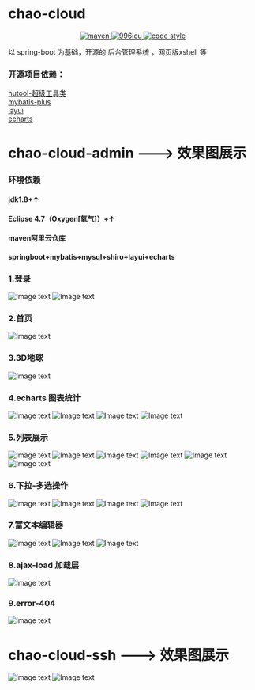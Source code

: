 # chao-cloud
<p align="center">
  <a href="https://search.maven.org/search?q=chaojunzi">
    <img alt="maven" src="https://img.shields.io/maven-central/v/com.baomidou/mybatis-plus.svg?style=flat-square">
  </a>

  <a href="https://github.com/996icu/996.ICU/blob/master/LICENSE">
    <img alt="996icu" src="https://img.shields.io/badge/license-NPL%20(The%20996%20Prohibited%20License)-blue.svg">
  </a>

  <a href="https://www.apache.org/licenses/LICENSE-2.0">
    <img alt="code style" src="https://img.shields.io/badge/license-Apache%202-4EB1BA.svg?style=flat-square">
  </a>
</p>

以 spring-boot 为基础，开源的  后台管理系统 ，网页版xshell 等
### 开源项目依赖：  
[hutool-超级工具类](https://github.com/looly/hutool)  
[mybatis-plus](https://github.com/baomidou/mybatis-plus)  
[layui](https://github.com/sentsin/layui/)  
[echarts](https://github.com/apache/incubator-echarts)  

# chao-cloud-admin  ---> 效果图展示
### 环境依赖
#### jdk1.8+↑ 
#### Eclipse 4.7（Oxygen[氧气]）+↑
#### maven阿里云仓库   
#### springboot+mybatis+mysql+shiro+layui+echarts
### 1.登录
![Image text](https://github.com/chaojunzi/chao-cloud/blob/master/screenshot/admin/login.png)
![Image text](https://github.com/chaojunzi/chao-cloud/blob/master/screenshot/admin/login-mobile.png)
### 2.首页
![Image text](https://github.com/chaojunzi/chao-cloud/blob/master/screenshot/admin/index.png)
### 3.3D地球
![Image text](https://github.com/chaojunzi/chao-cloud/blob/master/screenshot/admin/world.gif)
### 4.echarts 图表统计
![Image text](https://github.com/chaojunzi/chao-cloud/blob/master/screenshot/admin/echarts1.png)
![Image text](https://github.com/chaojunzi/chao-cloud/blob/master/screenshot/admin/echarts2.png)
![Image text](https://github.com/chaojunzi/chao-cloud/blob/master/screenshot/admin/echarts3.jpg)
![Image text](https://github.com/chaojunzi/chao-cloud/blob/master/screenshot/admin/echarts4.jpg)
### 5.列表展示
![Image text](https://github.com/chaojunzi/chao-cloud/blob/master/screenshot/admin/list1.png)
![Image text](https://github.com/chaojunzi/chao-cloud/blob/master/screenshot/admin/list2.png)
![Image text](https://github.com/chaojunzi/chao-cloud/blob/master/screenshot/admin/list3.png)
![Image text](https://github.com/chaojunzi/chao-cloud/blob/master/screenshot/admin/list4.png)
![Image text](https://github.com/chaojunzi/chao-cloud/blob/master/screenshot/admin/list5.png)
![Image text](https://github.com/chaojunzi/chao-cloud/blob/master/screenshot/admin/list6.png)
### 6.下拉-多选操作
![Image text](https://github.com/chaojunzi/chao-cloud/blob/master/screenshot/admin/operate1.jpg)
![Image text](https://github.com/chaojunzi/chao-cloud/blob/master/screenshot/admin/operate2.jpg)
![Image text](https://github.com/chaojunzi/chao-cloud/blob/master/screenshot/admin/select-tree.png)
![Image text](https://github.com/chaojunzi/chao-cloud/blob/master/screenshot/admin/select-checkbox.png)
### 7.富文本编辑器
![Image text](https://github.com/chaojunzi/chao-cloud/blob/master/screenshot/admin/rich.png)
![Image text](https://github.com/chaojunzi/chao-cloud/blob/master/screenshot/admin/preview.png)
![Image text](https://github.com/chaojunzi/chao-cloud/blob/master/screenshot/admin/show-img.png)
### 8.ajax-load 加载层
![Image text](https://github.com/chaojunzi/chao-cloud/blob/master/screenshot/admin/ajax-load.png)
### 9.error-404
![Image text](https://github.com/chaojunzi/chao-cloud/blob/master/screenshot/admin/404.png)
# chao-cloud-ssh  ---> 效果图展示
![Image text](https://github.com/chaojunzi/chao-cloud/blob/master/screenshot/ssh/show1.png)
![Image text](https://github.com/chaojunzi/chao-cloud/blob/master/screenshot/ssh/show2.png)

